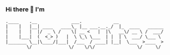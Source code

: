 ### Hi there 👋 I'm
```
.____    .__             ___.            __                 
|    |   |__| ____   ____\_ |__ ___.__._/  |_  ____   ______
|    |   |  |/  _ \ /    \| __ <   |  |\   __\/ __ \ /  ___/
|    |___|  (  <_> )   |  \ \_\ \___  | |  | \  ___/ \___ \ 
|_______ \__|\____/|___|  /___  / ____| |__|  \___  >____  >
        \/              \/    \/\/                \/     \/ 
```
<!--
**lionbytes/lionbytes** is a ✨ _special_ ✨ repository because its `README.md` (this file) appears on your GitHub profile.

Here are some ideas to get you started:

- 🔭 I’m currently working on ...
- 🌱 I’m currently learning ...
- 👯 I’m looking to collaborate on ...
- 🤔 I’m looking for help with ...
- 💬 Ask me about ...
- 📫 How to reach me: ...
- 😄 Pronouns: ...
- ⚡ Fun fact: ...
-->
